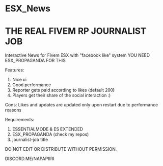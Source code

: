 # ESX_News
# THE REAL FIVEM RP JOURNALIST JOB
Interactive News for Fivem ESX with "facebook like" system
YOU NEED ESX_PROPAGANDA FOR THIS


Features:
1. Nice ui
2. Good performance
3. Reporter gets paid according to likes (default 200)
4. Players get their share of the social interaction :)

Cons:
Likes and updates are updated only upon restart due to performance reasons 

Requirements:
1. ESSENTIALMODE & ES EXTENDED
2. ESX_PROPAGANDA (check my repos)
3. journalist-job title


DO NOT EDIT OR DISTRIBUTE WITHOUT PERMISSION.

DISCORD.ME/NAPAPIIRI
